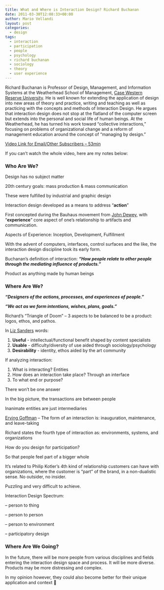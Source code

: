 ```yaml
---
title: What and Where is Interaction Design? Richard Buchanan
date: 2011-03-30T12:08:33+00:00
author: Mario Vellandi
layout: post
categories:
  - design
tags:
  - interaction
  - participation
  - people
  - psychology
  - richard buchanan
  - sociology
  - theory
  - user experience
---
```

Richard Buchanan is Professor of Design, Management, and Information Systems at the Weatherhead School of Management, [Case Western Reserve University](http://www.case.edu/). He is well known for extending the application of design into new areas of theory and practice, writing and teaching as well as practicing with the concepts and methods of Interaction Design. He argues that interaction design does not stop at the flatland of the computer screen but extends into the personal and social life of human beings. At the Weatherhead, he has turned his work toward &#8220;collective interactions,&#8221; focusing on problems of organizational change and a reform of management education around the concept of &#8220;managing by design.&#8221;

[Video Link for Email/Other Subscribers &#8211; 53min](http://vimeo.com/20379481)

If you can&#8217;t watch the whole video, here are my notes below:

### Who Are We?

Design has no subject matter

20th century goals: mass production & mass communication

These were fulfilled by industrial and graphic design

Interaction design developed as a means to address &#8220;**action**&#8221;

First concepted during the Bauhaus movement from [John Dewey](http://en.wikipedia.org/wiki/John_Dewey), with &#8220;**experience**&#8221; core aspect of one&#8217;s relationship to artifacts and communication.

Aspects of Experience: Inception, Development, Fulfillment

With the advent of computers, interfaces, control surfaces and the like, the interaction design discipline took its early form.

Buchanan&#8217;s definition of interaction: **_&#8220;How people relate to other people through the mediating influence of products.&#8221;_**

Product as anything made by human beings

### Where Are We?

**_&#8220;Designers of the actions, processes, and experiences of people.&#8221;_**

_**&#8220;We act as we form intentions, wishes, plans, goals.&#8221;**_

Richard&#8217;s &#8220;Triangle of Doom&#8221; &#8211; 3 aspects to be balanced to be a product: logos, ethos, and pathos.

In [Liz Sanders](http://www.maketools.com/about.html) words:

  1. __Useful__ - intellectual/functional benefit shaped by content specialists
  2. __Usable__ - difficulty/diversity of use aided through sociology/psychology
  3. __Desirability__ - identity, ethos aided by the art community

If analyzing interaction:

  1. What is interacting? Entities
  2. How does an interaction take place? Through an interface
  3. To what end or purpose?

There won&#8217;t be one answer

In the big picture, the transactions are between people

Inanimate entities are just intermediaries

[Erving Goffman](http://en.wikipedia.org/wiki/Erving_Goffman) &#8211; The form of an interaction is: inauguration, maintenance, and leave-taking

Richard states the fourth type of interaction as: environments, systems, and organizations

How do you design for participation?

So that people feel part of a bigger whole

It&#8217;s related to Philip Kotler&#8217;s 4th kind of relationship customers can have with organizations, where the customer is &#8220;part&#8221; of the brand, in a non-dualistic sense. No outsider, no insider.

Puzzling and very difficult to achieve.

Interaction Design Spectrum:

&#8211; person to thing

&#8211; person to person

&#8211; person to environment

&#8211; participatory design

### Where Are We Going?

In the future, there will be more people from various disciplines and fields entering the interaction design space and process. It will be more diverse. Products may be more distressing and complex.

In my opinion however, they could also become better for their unique application and context 🙂
